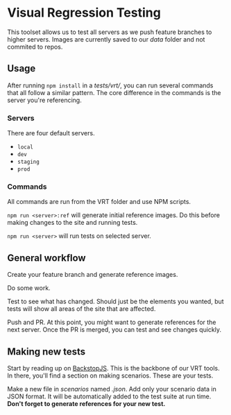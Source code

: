 # Visual Regression Testing

This toolset allows us to test all servers as we push feature branches to higher servers. Images are currently saved to our _data_ folder and not commited to repos.

## Usage

After running `npm install` in a _tests/vrt/_, you can run several commands that all follow a similar pattern. The core difference in the commands is the server you're referencing.

### Servers

There are four default servers.

* `local`
* `dev`
* `staging`
* `prod`

### Commands

All commands are run from the VRT folder and use NPM scripts.

`npm run <server>:ref` will generate initial reference images. Do this before making changes to the site and running tests.

`npm run <server>` will run tests on selected server.

## General workflow

Create your feature branch and generate reference images.

Do some work.

Test to see what has changed. Should just be the elements you wanted, but tests will show all areas of the site that are affected.

Push and PR. At this point, you might want to generate references for the next server. Once the PR is merged, you can test and see changes quickly.

## Making new tests

Start by reading up on [BackstopJS](https://github.com/garris/BackstopJS). This is the backbone of our VRT tools. In there, you'll find a section on making scenarios. These are your tests.

Make a new file in _scenarios_ named _<test-name>.json_. Add only your scenario data in JSON format. It will be automatically added to the test suite at run time. **Don't forget to generate references for your new test.**
